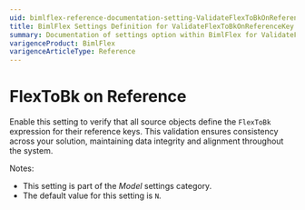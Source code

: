 ```yaml
---
uid: bimlflex-reference-documentation-setting-ValidateFlexToBkOnReferenceKey
title: BimlFlex Settings Definition for ValidateFlexToBkOnReferenceKey
summary: Documentation of settings option within BimlFlex for ValidateFlexToBkOnReferenceKey
varigenceProduct: BimlFlex
varigenceArticleType: Reference
---
```


# FlexToBk on Reference

Enable this setting to verify that all source objects define the `FlexToBk` expression for their reference keys. This validation ensures consistency across your solution, maintaining data integrity and alignment throughout the system.

Notes:

* This setting is part of the *Model* settings category.
* The default value for this setting is `N`.